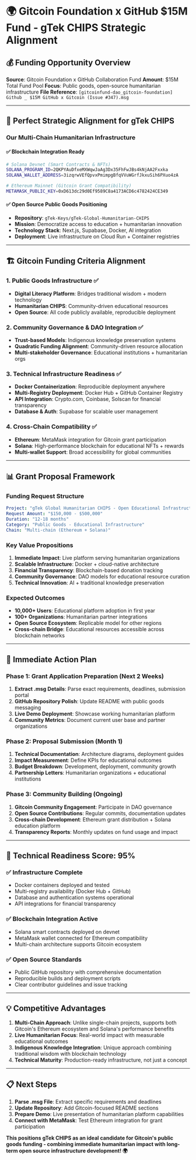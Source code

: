 # 🌍 Gitcoin Foundation x GitHub $15M Fund - gTek CHIPS Strategic Alignment

## 💰 **Funding Opportunity Overview**

**Source**: Gitcoin Foundation x GitHub Collaboration Fund
**Amount**: $15M Total Fund Pool
**Focus**: Public goods, open-source humanitarian infrastructure
**File Reference**: `[gitcoinfund-dao_gitcoin-foundation] Github _ $15M GitHub x Gitcoin (Issue #347).msg`

---

## 🎯 **Perfect Strategic Alignment for gTek CHIPS**

### **Our Multi-Chain Humanitarian Infrastructure**

#### ✅ **Blockchain Integration Ready**
```bash
# Solana Devnet (Smart Contracts & NFTs)
SOLANA_PROGRAM_ID=2QKPYAuDfxeMXWqwJaAg3Dx35FhFwJBs4kNjAA2Fxxka
SOLANA_WALLET_ADDRESS=3izqrwVEfQpvxPmimpgBfqVVuWGrfJkxuSih6PXuo4zA

# Ethereum Mainnet (Gitcoin Grant Compatibility)
METAMASK_PUBLIC_KEY=0xD613dc29d0Ef9589C8a4173ACD6c4782424CE349
```

#### ✅ **Open Source Public Goods Positioning**
- **Repository**: `gTek-Keys/gTek-Global-Humanitarian-CHIPS`
- **Mission**: Democratize access to education + humanitarian innovation
- **Technology Stack**: Next.js, Supabase, Docker, AI integration
- **Deployment**: Live infrastructure on Cloud Run + Container registries

---

## 🏗️ **Gitcoin Funding Criteria Alignment**

### **1. Public Goods Infrastructure** ✅
- **Digital Literacy Platform**: Bridges traditional wisdom + modern technology
- **Humanitarian CHIPS**: Community-driven educational resources
- **Open Source**: All code publicly available, reproducible deployment

### **2. Community Governance & DAO Integration** ✅
- **Trust-based Models**: Indigenous knowledge preservation systems
- **Quadratic Funding Alignment**: Community-driven resource allocation
- **Multi-stakeholder Governance**: Educational institutions + humanitarian orgs

### **3. Technical Infrastructure Readiness** ✅
- **Docker Containerization**: Reproducible deployment anywhere
- **Multi-Registry Deployment**: Docker Hub + GitHub Container Registry
- **API Integration**: Crypto.com, Coinbase, Solscan for financial transparency
- **Database & Auth**: Supabase for scalable user management

### **4. Cross-Chain Compatibility** ✅
- **Ethereum**: MetaMask integration for Gitcoin grant participation
- **Solana**: High-performance blockchain for educational NFTs + rewards
- **Multi-wallet Support**: Broad accessibility for global communities

---

## 📊 **Grant Proposal Framework**

### **Funding Request Structure**
```yaml
Project: "gTek Global Humanitarian CHIPS - Open Educational Infrastructure"
Request Amount: "$150,000 - $500,000"
Duration: "12-18 months"
Category: "Public Goods - Educational Infrastructure"
Chain: "Multi-chain (Ethereum + Solana)"
```

### **Key Value Propositions**
1. **Immediate Impact**: Live platform serving humanitarian organizations
2. **Scalable Infrastructure**: Docker + cloud-native architecture
3. **Financial Transparency**: Blockchain-based donation tracking
4. **Community Governance**: DAO models for educational resource curation
5. **Technical Innovation**: AI + traditional knowledge preservation

### **Expected Outcomes**
- **10,000+ Users**: Educational platform adoption in first year
- **100+ Organizations**: Humanitarian partner integrations
- **Open Source Ecosystem**: Replicable model for other regions
- **Cross-chain Bridge**: Educational resources accessible across blockchain networks

---

## 🚀 **Immediate Action Plan**

### **Phase 1: Grant Application Preparation (Next 2 Weeks)**
1. **Extract .msg Details**: Parse exact requirements, deadlines, submission portal
2. **GitHub Repository Polish**: Update README with public goods messaging
3. **Live Demo Deployment**: Showcase working humanitarian platform
4. **Community Metrics**: Document current user base and partner organizations

### **Phase 2: Proposal Submission (Month 1)**
1. **Technical Documentation**: Architecture diagrams, deployment guides
2. **Impact Measurement**: Define KPIs for educational outcomes
3. **Budget Breakdown**: Development, deployment, community growth
4. **Partnership Letters**: Humanitarian organizations + educational institutions

### **Phase 3: Community Building (Ongoing)**
1. **Gitcoin Community Engagement**: Participate in DAO governance
2. **Open Source Contributions**: Regular commits, documentation updates
3. **Cross-chain Development**: Ethereum grant distribution + Solana education platform
4. **Transparency Reports**: Monthly updates on fund usage and impact

---

## 🔧 **Technical Readiness Score: 95%**

### ✅ **Infrastructure Complete**
- Docker containers deployed and tested
- Multi-registry availability (Docker Hub + GitHub)
- Database and authentication systems operational
- API integrations for financial transparency

### ✅ **Blockchain Integration Active**
- Solana smart contracts deployed on devnet
- MetaMask wallet connected for Ethereum compatibility
- Multi-chain architecture supports Gitcoin ecosystem

### ✅ **Open Source Standards**
- Public GitHub repository with comprehensive documentation
- Reproducible builds and deployment scripts
- Clear contributor guidelines and issue tracking

---

## 💡 **Competitive Advantages**

1. **Multi-Chain Approach**: Unlike single-chain projects, supports both Gitcoin's Ethereum ecosystem and Solana's performance benefits
2. **Live Humanitarian Focus**: Real-world impact with measurable educational outcomes
3. **Indigenous Knowledge Integration**: Unique approach combining traditional wisdom with blockchain technology
4. **Technical Maturity**: Production-ready infrastructure, not just a concept

---

## 📋 **Next Steps**

1. **Parse .msg File**: Extract specific requirements and deadlines
2. **Update Repository**: Add Gitcoin-focused README sections
3. **Prepare Demo**: Live presentation of humanitarian platform capabilities
4. **Connect with MetaMask**: Test Ethereum integration for grant participation

**This positions gTek CHIPS as an ideal candidate for Gitcoin's public goods funding - combining immediate humanitarian impact with long-term open source infrastructure development! 🌍**